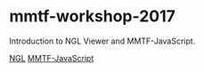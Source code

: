 # mmtf-workshop-2017
Introduction to NGL Viewer and MMTF-JavaScript.

[NGL](https://github.com/arose/ngl) 
[MMTF-JavaScript](https://github.com/rcsb/mmtf-javascript)
